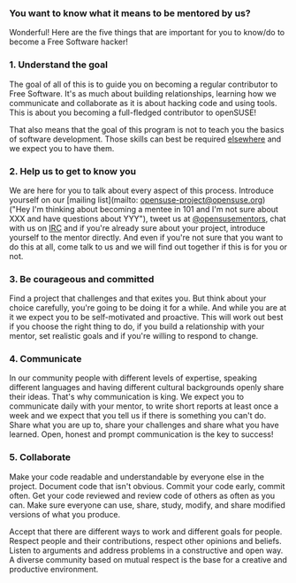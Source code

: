 ### You want to know what it means to be mentored by us?
Wonderful! Here are the five things that are important for you to
know/do to become a Free Software hacker!

### 1. Understand the goal

  The goal of all of this is to guide you on becoming a regular contributor
  to Free Software. It's as much about building relationships, learning
  how we communicate and collaborate as it is about hacking code
  and using tools. This is about you becoming a full-fledged contributor
  to openSUSE!

  That also means that the goal of this program is not to teach you the
  basics of software development. Those skills can best be required
  [elsewhere](https://en.wikipedia.org/wiki/Category:Open_educational_resources)
  and we expect you to have them.

### 2. Help us to get to know you

  We are here for you to talk about every
  aspect of this process. Introduce yourself on our
  [mailing list](mailto: opensuse-project@opensuse.org)
  ("Hey I'm thinking about becoming a mentee in 101 and I'm not
  sure about XXX and have questions about YYY"), tweet us at
  [@opensusementors](https://twitter.com/@opensusementors),
  chat with us on [IRC](irc://irc.opensuse.org/openSUSE-project) and if you're
  already sure about your project, introduce yourself to the mentor directly.
  And even if you're not sure that you want to do this at all, come talk
  to us and we will find out together if this is for you or not.

### 3. Be courageous and committed

  Find a project that challenges and that exites you. But think about your
  choice carefully, you're going to be doing it for a while. And while
  you are at it we expect you to be self-motivated and proactive. This
  will work out best if you choose the right thing to do, if you build a
  relationship with your mentor, set realistic goals and if you're willing
  to respond to change.

### 4. Communicate

  In our community people with different levels of expertise,
  speaking different languages and having different cultural backgrounds
  openly share their ideas. That's why communication is king. We expect
  you to communicate daily with your mentor, to write short reports at least
  once a week and we expect that you tell us if there is something you
  can't do. Share what you are up to, share your challenges and share
  what you have learned. Open, honest and prompt communication is the key
  to success!

### 5. Collaborate

  Make your code readable and understandable by everyone else in the project.
  Document code that isn't obvious. Commit your code early, commit often.
  Get your code reviewed and review code of others as often as you can.
  Make sure everyone can use, share, study, modify, and share
  modified versions of what you produce.

  Accept that there are different ways to work and different goals for
  people. Respect people and their contributions, respect other opinions
  and beliefs. Listen to arguments and address problems in a constructive
  and open way. A diverse community based on mutual respect is the base
  for a creative and productive environment.

